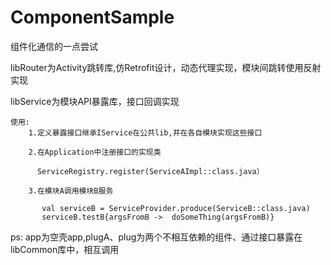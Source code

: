 # ComponentSample
组件化通信的一点尝试

libRouter为Activity跳转库,仿Retrofit设计，动态代理实现，模块间跳转使用反射实现

libService为模块API暴露库，接口回调实现

    使用:
        1.定义暴露接口继承IService在公共lib,并在各自模块实现这些接口
  
        2.在Application中注册接口的实现类
        
          ServiceRegistry.register(ServiceAImpl::class.java）
          
        3.在模块A调用模块B服务
        
           val serviceB = ServiceProvider.produce(ServiceB::class.java)
           serviceB.testB{argsFromB ->  doSomeThing(argsFromB)}

ps: app为空壳app,plugA、plug为两个不相互依赖的组件、通过接口暴露在libCommon库中，相互调用
